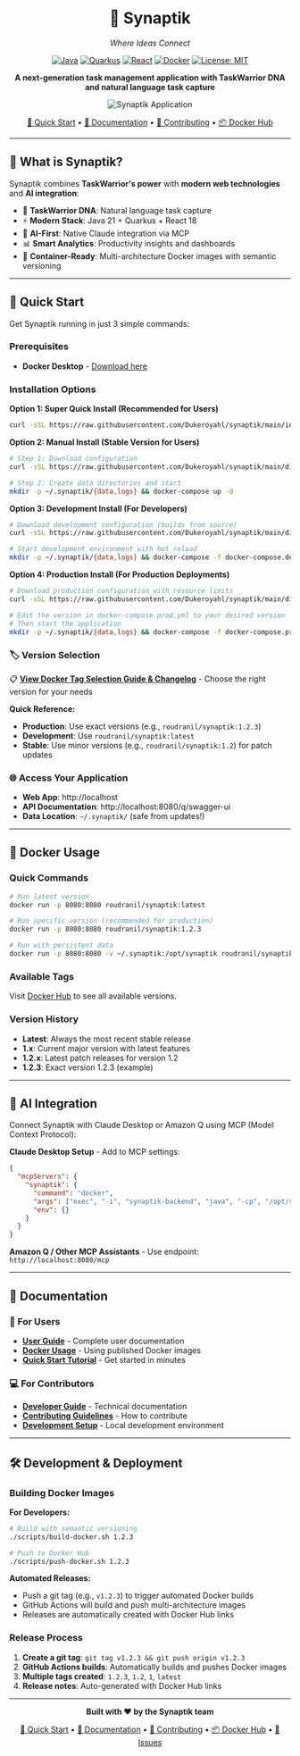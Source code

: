 <div align="center">

# 🧠 Synaptik

*Where Ideas Connect*

[![Java](https://img.shields.io/badge/Java-21+-orange.svg)](https://openjdk.java.net/)
[![Quarkus](https://img.shields.io/badge/Quarkus-3.6+-blue.svg)](https://quarkus.io/)
[![React](https://img.shields.io/badge/React-18+-61DAFB.svg)](https://reactjs.org/)
[![Docker](https://img.shields.io/docker/v/roudranil/synaptik?label=Docker&logo=docker&color=2496ED)](https://hub.docker.com/r/roudranil/synaptik)
[![License: MIT](https://img.shields.io/badge/License-MIT-yellow.svg)](https://opensource.org/licenses/MIT)

**A next-generation task management application with TaskWarrior DNA and natural language task capture**

![Synaptik Application](https://via.placeholder.com/800x400/2D3748/FFFFFF?text=Synaptik+Dashboard+Screenshot)

[🚀 Quick Start](#-quick-start) • [📖 Documentation](docs/WIKI.md) • [🤝 Contributing](CONTRIBUTING.md) • [📦 Docker Hub](https://hub.docker.com/r/roudranil/synaptik)

</div>

---

## 🎯 What is Synaptik?

Synaptik combines **TaskWarrior's power** with **modern web technologies** and **AI integration**:

- 🧠 **TaskWarrior DNA**: Natural language task capture
- ⚡ **Modern Stack**: Java 21 + Quarkus + React 18
- 🤖 **AI-First**: Native Claude integration via MCP
- 📊 **Smart Analytics**: Productivity insights and dashboards
- 🐳 **Container-Ready**: Multi-architecture Docker images with semantic versioning

---

## 🚀 Quick Start

Get Synaptik running in just 3 simple commands:

### Prerequisites
- **Docker Desktop** - [Download here](https://www.docker.com/products/docker-desktop/)

### Installation Options

**Option 1: Super Quick Install (Recommended for Users)**
```bash
curl -sSL https://raw.githubusercontent.com/Dukeroyahl/synaptik/main/install.sh | bash
```

**Option 2: Manual Install (Stable Version for Users)**
```bash
# Step 1: Download configuration
curl -sSL https://raw.githubusercontent.com/Dukeroyahl/synaptik/main/dist/docker-compose.yml -o docker-compose.yml

# Step 2: Create data directories and start
mkdir -p ~/.synaptik/{data,logs} && docker-compose up -d
```

**Option 3: Development Install (For Developers)**
```bash
# Download development configuration (builds from source)
curl -sSL https://raw.githubusercontent.com/Dukeroyahl/synaptik/main/dist/docker-compose.dev.yml -o docker-compose.dev.yml

# Start development environment with hot reload
mkdir -p ~/.synaptik/{data,logs} && docker-compose -f docker-compose.dev.yml up -d
```

**Option 4: Production Install (For Production Deployments)**
```bash
# Download production configuration with resource limits
curl -sSL https://raw.githubusercontent.com/Dukeroyahl/synaptik/main/dist/docker-compose.prod.yml -o docker-compose.prod.yml

# Edit the version in docker-compose.prod.yml to your desired version
# Then start the application
mkdir -p ~/.synaptik/{data,logs} && docker-compose -f docker-compose.prod.yml up -d
```

### 🏷️ Version Selection

📋 **[View Docker Tag Selection Guide & Changelog](docs/CHANGELOG.md#docker-tag-selection-guide)** - Choose the right version for your needs

**Quick Reference:**
- **Production**: Use exact versions (e.g., `roudranil/synaptik:1.2.3`)
- **Development**: Use `roudranil/synaptik:latest`
- **Stable**: Use minor versions (e.g., `roudranil/synaptik:1.2`) for patch updates

### 🌐 Access Your Application
- **Web App**: http://localhost
- **API Documentation**: http://localhost:8080/q/swagger-ui  
- **Data Location**: `~/.synaptik/` (safe from updates!)

---

## 🐳 Docker Usage

### Quick Commands
```bash
# Run latest version
docker run -p 8080:8080 roudranil/synaptik:latest

# Run specific version (recommended for production)
docker run -p 8080:8080 roudranil/synaptik:1.2.3

# Run with persistent data
docker run -p 8080:8080 -v ~/.synaptik:/opt/synaptik roudranil/synaptik:1.2.3
```

### Available Tags
Visit [Docker Hub](https://hub.docker.com/r/roudranil/synaptik/tags) to see all available versions.

### Version History
- **Latest**: Always the most recent stable release
- **1.x**: Current major version with latest features
- **1.2.x**: Latest patch releases for version 1.2
- **1.2.3**: Exact version 1.2.3 (example)

---

## 🤖 AI Integration

Connect Synaptik with Claude Desktop or Amazon Q using MCP (Model Context Protocol):

**Claude Desktop Setup** - Add to MCP settings:
```json
{
  "mcpServers": {
    "synaptik": {
      "command": "docker",
      "args": ["exec", "-i", "synaptik-backend", "java", "-cp", "/opt/synaptik", "org.dukeroyahl.synaptik.mcp.SynaptikMcpService"],
      "env": {}
    }
  }
}
```

**Amazon Q / Other MCP Assistants** - Use endpoint: `http://localhost:8080/mcp`

---

## 📖 Documentation

### 👥 For Users
- **[User Guide](docs/WIKI.md#user-guide)** - Complete user documentation
- **[Docker Usage](docs/WIKI.md#docker-usage)** - Using published Docker images
- **[Quick Start Tutorial](docs/WIKI.md#quick-start)** - Get started in minutes

### 💻 For Contributors  
- **[Developer Guide](docs/WIKI.md#developer-guide)** - Technical documentation
- **[Contributing Guidelines](CONTRIBUTING.md)** - How to contribute
- **[Development Setup](DEVELOPMENT.md)** - Local development environment

---

## 🛠️ Development & Deployment

### Building Docker Images

**For Developers:**
```bash
# Build with semantic versioning
./scripts/build-docker.sh 1.2.3

# Push to Docker Hub
./scripts/push-docker.sh 1.2.3
```

**Automated Releases:**
- Push a git tag (e.g., `v1.2.3`) to trigger automated Docker builds
- GitHub Actions will build and push multi-architecture images
- Releases are automatically created with Docker Hub links

### Release Process
1. **Create a git tag**: `git tag v1.2.3 && git push origin v1.2.3`
2. **GitHub Actions builds**: Automatically builds and pushes Docker images
3. **Multiple tags created**: `1.2.3`, `1.2`, `1`, `latest`
4. **Release notes**: Auto-generated with Docker Hub links

---

<div align="center">

**Built with ❤️ by the Synaptik team**

[🚀 Quick Start](#-quick-start) • [📖 Documentation](docs/WIKI.md) • [🤝 Contributing](CONTRIBUTING.md) • [📦 Docker Hub](https://hub.docker.com/r/roudranil/synaptik) • [📝 Issues](https://github.com/roudranil/synaptik/issues)

</div>